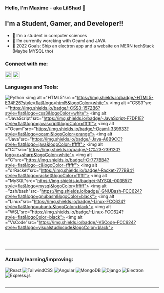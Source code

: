 ### Hello, I'm Maxime - aka LilShad 👋

## I'm a Student, Gamer, and Developer!!

- 🔭 I'm a student in computer sciences 
- 🌱 I’m currently worcking with Ocaml and JAVA
- 🥅 2022 Goals: Ship an electron app and a website on MERN techStack (Maybe MYSQL tho)

### Connect with me:

[<img align="left" alt="codeSTACKr | YouTube" width="22px" src="https://cdn.jsdelivr.net/npm/simple-icons@v3/icons/youtube.svg" />][youtube]
[<img align="left" alt="codeSTACKr | Twitter" width="22px" src="https://cdn.jsdelivr.net/npm/simple-icons@v3/icons/twitter.svg" />][twitter]

<br />

### Languages and Tools:

<img alt="Python" src="https://img.shields.io/badge/-Python-black?style=flat&logo=python&logoColor=3776AB"> <img alt ="HTML5"src ="https://img.shields.io/badge/-HTML5-E34F26?style=flat&logo=html5&logoColor=white"> 
<img alt ="CSS3"src ="https://img.shields.io/badge/-CSS3-1572B6?style=flat&logo=css3&logoColor=white">
<img alt ="JavaScript"src="https://img.shields.io/badge/-JavaScript-F7DF1E?style=flat&logo=javascript&logoColor=ffffff">
<img alt ="Ocaml"src="https://img.shields.io/badge/-Ocaml-339933?style=flat&logo=ocaml&logoColor=orange">
<img alt ="Java"src="https://img.shields.io/badge/-Java-A8B9CC?style=flat&logo=java&logoColor=ffffff">
<img alt ="C#"src="https://img.shields.io/badge/-C%23-239120?logo=c+sharp&logoColor=white">
<img alt ="C"src="https://img.shields.io/badge/-C-777BB4?style=flat&logo=c&logoColor=ffffff">
<img alt ="drRacket"src="https://img.shields.io/badge/-Racket-777BB4?style=flat&logo=racket&logoColor=ffffff">
<img alt ="MySQL"src="https://img.shields.io/badge/-MYSQL-003B57?style=flat&logo=mysql&logoColor=ffffff">
<img alt ="zsh/bash"src="https://img.shields.io/badge/-GNUBash-FCC624?style=flat&logo=gnubash&logoColor=black">
<img alt ="Linux"src="https://img.shields.io/badge/-Linux-FCC624?style=flat&logo=ubuntu&logoColor=black">
<img alt ="WSL"src="https://img.shields.io/badge/-Linux-FCC624?style=flat&logoColor=black">
<img alt ="VsCode"src="https://img.shields.io/badge/-VSCode-FCC624?style=flat&logo=visualstudiocode&logoColor=black">

<br />
<br />

---

### Actualy learning/improving:

<img alt="React" src="https://img.shields.io/badge/-Python-black?style=flat&logo=python&logoColor=3776AB"> 
<img alt ="TailwindCSS"src ="https://img.shields.io/badge/-HTML5-E34F26?style=flat&logo=html5&logoColor=white"> 
<img alt ="Angular"src ="https://img.shields.io/badge/-CSS3-1572B6?style=flat&logo=css3&logoColor=white">
<img alt ="MongoDB"src="https://img.shields.io/badge/-JavaScript-F7DF1E?style=flat&logo=javascript&logoColor=ffffff">
<img alt ="Django"src="https://img.shields.io/badge/-Ocaml-339933?style=flat&logo=ocaml&logoColor=white">
<img alt ="Electron"src="https://img.shields.io/badge/-Java-A8B9CC?style=flat&logo=java&logoColor=ffffff">
<img alt ="Express.js"src="https://img.shields.io/badge/-C%23-239120?logo=c+sharp&logoColor=white">

<br />
<br />

---

[twitter]: https://twitter.com/_LilShad
[youtube]: https://www.youtube.com/channel/UCASrPHltoBX81SZhlCY2jTg